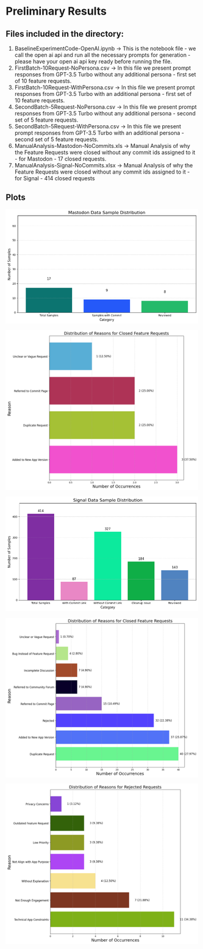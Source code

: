 # Preliminary Results

## Files included in the directory:
1. BaselineExperimentCode-OpenAI.ipynb -> This is the notebook file - we call the open ai api and run all the necessary prompts for generation - please have your open ai api key ready before running the file. 
2. FirstBatch-10Request-NoPersona.csv -> In this file we present prompt responses from GPT-3.5 Turbo without any additional persona - first set of 10 feature requests. 
4. FirstBatch-10Request-WithPersona.csv -> In this file we present prompt responses from GPT-3.5 Turbo with an additional persona - first set of 10 feature requests. 
5. SecondBatch-5Request-NoPersona.csv -> In this file we present prompt responses from GPT-3.5 Turbo without any additional persona - second set of 5 feature requests. 
6. SecondBatch-5Request-WithPersona.csv -> In this file we present prompt responses from GPT-3.5 Turbo with an additional persona - second set of 5 feature requests. 
7. ManualAnalysis-Mastodon-NoCommits.xls -> Manual Analysis of why the Feature Requests were closed without any commit ids assigned to it - for Mastodon - 17 closed requests. 
8. ManualAnalysis-Signal-NoCommits.xlsx -> Manual Analysis of why the Feature Requests were closed without any commit ids assigned to it - for Signal - 414 closed requests


## Plots 

![Masodon_main_analysis.png](https://github.com/Pragyan10/FeatureRequestDataset2024/blob/main/PreliminaryResults/Plots/Masodon_main_analysis.png)

![Mastodon_main_reasons.png](https://github.com/Pragyan10/FeatureRequestDataset2024/blob/main/PreliminaryResults/Plots/Mastodon_main_reasons.png)

![Signal_main_analysis.png](https://github.com/Pragyan10/FeatureRequestDataset2024/blob/main/PreliminaryResults/Plots/Signal_main_analysis.png)

![Signal_main_reasons.png](https://github.com/Pragyan10/FeatureRequestDataset2024/blob/main/PreliminaryResults/Plots/Signal_main_reasons.png)

![Signal_rejected_reasons.png](https://github.com/Pragyan10/FeatureRequestDataset2024/blob/main/PreliminaryResults/Plots/Signal_rejected_reasons.png)
